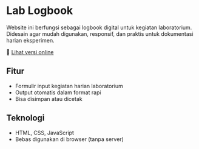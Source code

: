 # Lab Logbook

Website ini berfungsi sebagai logbook digital untuk kegiatan laboratorium. Didesain agar mudah digunakan, responsif, dan praktis untuk dokumentasi harian eksperimen.

🔗 [Lihat versi online](https://kingsyah.github.io/lab-logbook/)

## Fitur
- Formulir input kegiatan harian laboratorium
- Output otomatis dalam format rapi
- Bisa disimpan atau dicetak

## Teknologi
- HTML, CSS, JavaScript
- Bebas digunakan di browser (tanpa server)


